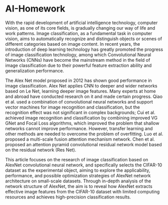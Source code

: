 # AI-Homework
With the rapid development of artificial intelligence technology, computer vision, as one of its core fields, is gradually changing our way of life and work patterns. Image classification, as a fundamental task in computer vision, aims to automatically recognize and distinguish objects or scenes of different categories based on image content. In recent years, the introduction of deep learning technology has greatly promoted the progress of image classification technology, among which Convolutional Neural Networks (CNNs) have become the mainstream method in the field of image classification due to their powerful feature extraction ability and generalization performance.

The Alex Net model proposed in 2012 has shown good performance in image classification. Alex Net applies CNN to deeper and wider networks based on Le Net, learning deeper image features. Many experts at home and abroad have conducted research on it and made certain progress. Qiao et al. used a combination of convolutional neural networks and support vector machines for image recognition and classification, but the recognition effect was not significant in complex backgrounds; Cui et al. achieved image recognition and classification by combining improved VG GNet and Focal Loss algorithms, which improved the problem that shallow networks cannot improve performance. However, transfer learning and other methods are needed to overcome the problem of overfitting. Luo et al. proposed a multi-scale fusion attention mechanism network. Chen et al. proposed an attention pyramid convolutional residual network model based on the residual network (Res Net).

This article focuses on the research of image classification based on AlexNet convolutional neural network, and specifically selects the CIFAR-10 dataset as the experimental object, aiming to explore the applicability, performance, and possible optimization strategies of AlexNet network architecture on small-scale datasets. Through in-depth analysis of the network structure of AlexNet, the aim is to reveal how AlexNet extracts effective image features from the CIFAR-10 dataset with limited computing resources and achieves high-precision classification results.

